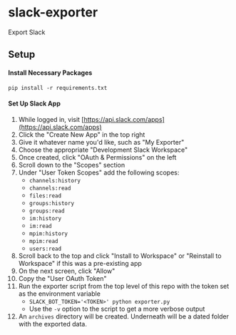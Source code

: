 # slack-exporter
Export Slack

## Setup

#### Install Necessary Packages
`pip install -r requirements.txt`

#### Set Up Slack App

1. While logged in, visit [https://api.slack.com/apps](https://api.slack.com/apps)
1. Click the "Create New App" in the top right
1. Give it whatever name you'd like, such as "My Exporter"
1. Choose the appropriate "Development Slack Workspace"
1. Once created, click "OAuth & Permissions" on the left
1. Scroll down to the "Scopes" section
1. Under "User Token Scopes" add the following scopes:
    * `channels:history`
    * `channels:read`
    * `files:read`
    * `groups:history`
    * `groups:read`
    * `im:history`
    * `im:read`
    * `mpim:history`
    * `mpim:read`
    * `users:read`
1. Scroll back to the top and click "Install to Workspace" or "Reinstall to Workspace" if this was a pre-existing app
1. On the next screen, click "Allow"
1. Copy the "User OAuth Token"
1. Run the exporter script from the top level of this repo with the token set as the environment variable
    * `SLACK_BOT_TOKEN='<TOKEN>' python exporter.py`
    * Use the `-v` option to the script to get a more verbose output
1. An `archives` directory will be created. Underneath will be a dated folder with the exported data.